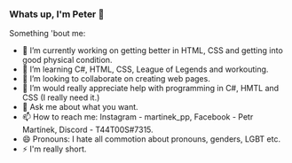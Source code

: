 ### Whats up, I'm Peter 👋

Something 'bout me:

- 🔭 I’m currently working on getting better in HTML, CSS and getting into good physical condition.
- 🌱 I’m learning C#, HTML, CSS, League of Legends and workouting.
- 👯 I’m looking to collaborate on creating web pages.
- 🤔 I’m would really appreciate help with programming in C#, HMTL and CSS (I really need it.)
- 💬 Ask me about what you want.
- 📫 How to reach me: Instagram - martinek_pp, Facebook - Petr Martínek, Discord - T44T00S#7315.
- 😄 Pronouns: I hate all commotion about pronouns, genders, LGBT etc.
- ⚡ I'm really short.

